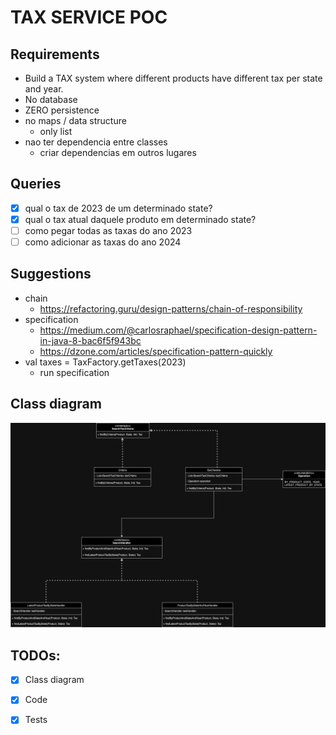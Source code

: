# TAX SERVICE POC

## Requirements
- Build a TAX system where different products have different tax per state and year.
- No database
- ZERO persistence
- no maps / data structure
  - only list
- nao ter dependencia entre classes
  - criar dependencias em outros lugares

## Queries
- [x] qual o tax de 2023 de um determinado state?
- [x] qual o tax atual daquele produto em determinado state?
- [ ] como pegar todas as taxas do ano 2023 
- [ ] como adicionar as taxas do ano 2024

## Suggestions
- chain
  - https://refactoring.guru/design-patterns/chain-of-responsibility
- specification
  - https://medium.com/@carlosraphael/specification-design-pattern-in-java-8-bac6f5f943bc
  - https://dzone.com/articles/specification-pattern-quickly
- val taxes = TaxFactory.getTaxes(2023)
  - run specification

## Class diagram
![tax-service-class-diagram.png](tax-service-class-diagram.png)

## TODOs:

- [x] Class diagram
- [x] Code
- [x] Tests





